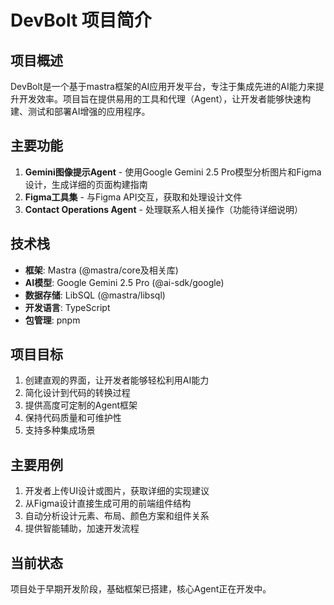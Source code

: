 # DevBolt 项目简介

## 项目概述
DevBolt是一个基于mastra框架的AI应用开发平台，专注于集成先进的AI能力来提升开发效率。项目旨在提供易用的工具和代理（Agent），让开发者能够快速构建、测试和部署AI增强的应用程序。

## 主要功能
1. **Gemini图像提示Agent** - 使用Google Gemini 2.5 Pro模型分析图片和Figma设计，生成详细的页面构建指南
2. **Figma工具集** - 与Figma API交互，获取和处理设计文件
3. **Contact Operations Agent** - 处理联系人相关操作（功能待详细说明）

## 技术栈
- **框架**: Mastra (@mastra/core及相关库)
- **AI模型**: Google Gemini 2.5 Pro (@ai-sdk/google)
- **数据存储**: LibSQL (@mastra/libsql)
- **开发语言**: TypeScript
- **包管理**: pnpm

## 项目目标
1. 创建直观的界面，让开发者能够轻松利用AI能力
2. 简化设计到代码的转换过程
3. 提供高度可定制的Agent框架
4. 保持代码质量和可维护性
5. 支持多种集成场景

## 主要用例
1. 开发者上传UI设计或图片，获取详细的实现建议
2. 从Figma设计直接生成可用的前端组件结构
3. 自动分析设计元素、布局、颜色方案和组件关系
4. 提供智能辅助，加速开发流程

## 当前状态
项目处于早期开发阶段，基础框架已搭建，核心Agent正在开发中。
